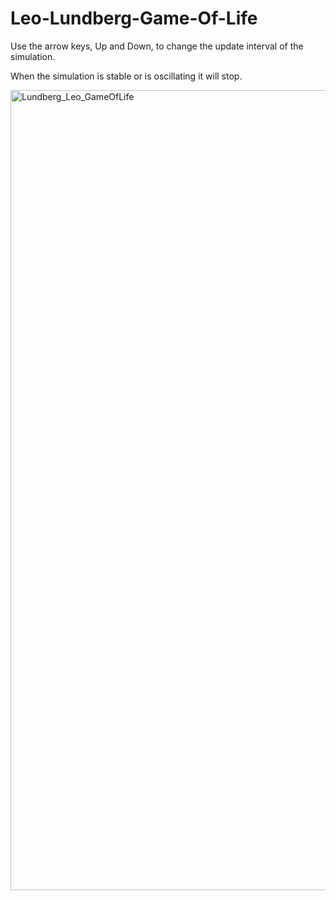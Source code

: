 # Leo-Lundberg-Game-Of-Life

Use the arrow keys, Up and Down, to change the update interval of the simulation.

When the simulation is stable or is oscillating it will stop. 

<img width="1280" alt="Lundberg_Leo_GameOfLife" src="https://github.com/user-attachments/assets/75ecb920-e7f1-4522-ba60-6dfdc956583e">
